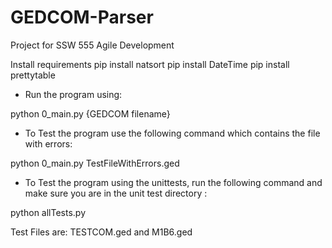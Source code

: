 # GEDCOM-Parser
Project for SSW 555 Agile Development

Install requirements
pip install natsort
pip install DateTime
pip install prettytable


* Run the program using:

python 0_main.py {GEDCOM filename}

* To Test the program use the following command which contains the file with errors:

python 0_main.py TestFileWithErrors.ged

* To Test the program using the unittests, run the following command and make sure you are in the unit test directory :


python allTests.py

Test Files are:
TESTCOM.ged and M1B6.ged
